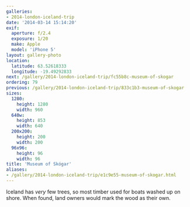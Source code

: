```yaml
---
galleries:
- 2014-london-iceland-trip
date: '2014-03-14 15:14:20'
exif:
  aperture: f/2.4
  exposure: 1/20
  make: Apple
  model: 'iPhone 5'
layout: gallery-photo
location:
  latitude: 63.52618333
  longitude: -19.49292833
next: /gallery/2014-london-iceland-trip/fc55b8c-museum-of-skogar
ordering: 79
previous: /gallery/2014-london-iceland-trip/833c1b3-museum-of-skogar
sizes:
  1280:
    height: 1280
    width: 960
  640w:
    height: 853
    width: 640
  200x200:
    height: 200
    width: 200
  96x96:
    height: 96
    width: 96
title: 'Museum of Skógar'
aliases:
- /gallery/2014-london-iceland-trip/e1c9e55-museum-of-skogar.html
---
```


Iceland has *very* few trees, so most timber used for boats washed up on shore. When found, land owners would mark the wood as their own.
